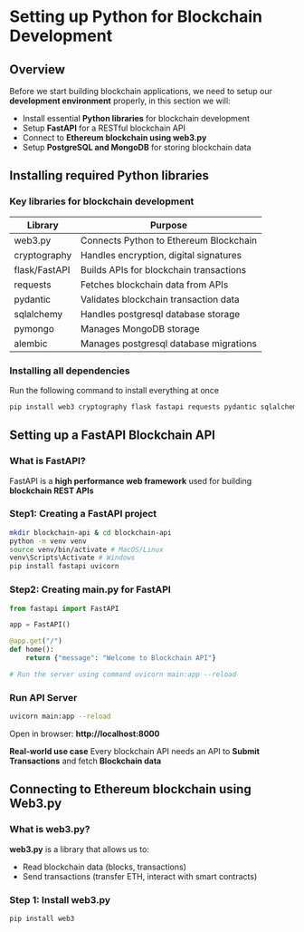 # Setting up Python for Blockchain Development

## Overview

Before we start building blockchain applications, we need to setup our **development environment** properly, in this section we will:

- Install essential **Python libraries** for blockchain development
- Setup **FastAPI** for a RESTful blockchain API
- Connect to **Ethereum blockchain using web3.py**
- Setup **PostgreSQL and MongoDB** for storing blockchain data

## Installing required Python libraries

### Key libraries for blockchain development

| Library | Purpose |
| ------- | ------- |
| web3.py | Connects Python to Ethereum Blockchain |
| cryptography | Handles encryption, digital signatures |
| flask/FastAPI | Builds APIs for blockchain transactions |
| requests | Fetches blockchain data from APIs |
| pydantic | Validates blockchain transaction data |
| sqlalchemy | Handles postgresql database storage |
| pymongo | Manages MongoDB storage |
| alembic | Manages postgresql database migrations |

### Installing all dependencies

Run the following command to install everything at once

```bash
pip install web3 cryptography flask fastapi requests pydantic sqlalchemy alembic greenlet pymongo uvicorn
```

## Setting up a FastAPI Blockchain API

### What is FastAPI?

FastAPI is a **high performance web framework** used for building **blockchain REST APIs**

### Step1: Creating a FastAPI project
```bash
mkdir blockchain-api & cd blockchain-api
python -m venv venv
source venv/bin/activate # MacOS/Linux
venv\Scripts\Activate # Windows
pip install fastapi uvicorn
```

### Step2: Creating main.py for FastAPI
```python
from fastapi import FastAPI

app = FastAPI()

@app.get("/")
def home():
    return {"message": "Welcome to Blockchain API"}

# Run the server using command uvicorn main:app --reload
```

### Run API Server
```bash
uvicorn main:app --reload
```

Open in browser: **http://localhost:8000**

**Real-world use case** Every blockchain API needs an API to **Submit Transactions** and fetch **Blockchain data**

## Connecting to **Ethereum** blockchain using Web3.py

### What is web3.py?

**web3.py** is a library that allows us to:
- Read blockchain data (blocks, transactions)
- Send transactions (transfer ETH, interact with smart contracts)

### Step 1: Install web3.py
```bash
pip install web3
```



